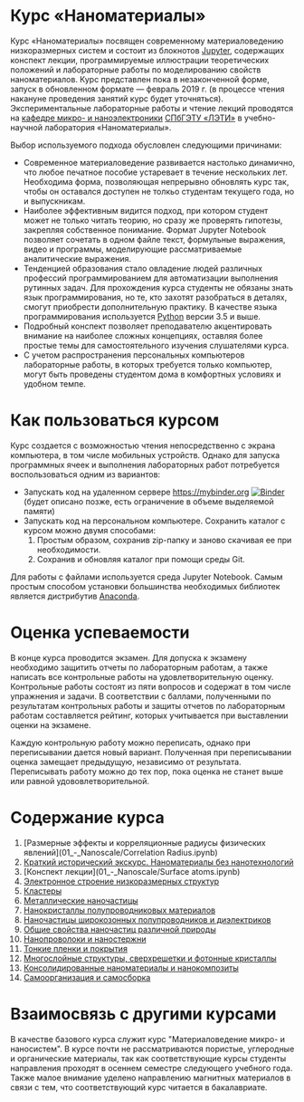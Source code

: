 # Курс «Наноматериалы»

Курс «Наноматериалы» посвящен современному материаловедению низкоразмерных систем и состоит из блокнотов [Jupyter](https://jupyter.org), содержащих конспект лекции, программируемые иллюстрации теоретических положений и лабораторные работы по моделированию свойств наноматериалов. Курс представлен пока в незаконченной форме, запуск в обновленном формате — февраль 2019 г. (в процессе чтения накануне проведения занятий курс будет уточняться). Экспериментальные лабораторные работы и чтение лекций проводятся на [кафедре микро- и наноэлектроники](https://etu.ru/ru/fakultety/fakultet-elektroniki/sostav-fakulteta/kafedra-mikroelektroniki/) [СПбГЭТУ «ЛЭТИ»](https://etu.ru/ru/universitet/) в учебно-научной лаборатория «Наноматериалы».

Выбор используемого подхода обусловлен следующими причинами:
* Современное материаловедение развивается настолько динамично, что любое печатное пособие устаревает в течение нескольких лет. Необходима форма, позволяющая непрерывно обновлять курс так, чтобы он оставался доступен не толкьо студентам текущего года, но и выпускникам.
* Наиболее эффективным видится подход, при котором студент может не только читать теорию, но сразу же проверять гипотезы, закрепляя собственное понимание. Формат Jupyter Notebook позволяет сочетать в одном файле текст, формульные выражения, видео и программы, моделирующие рассматриваемые аналитические выражения.
* Тенденцией образования стало овладение людей различных профессий программированием для автоматизации выполнения рутинных задач. Для прохождения курса студенты не обязаны знать язык программирования, но те, кто захотят разобраться в деталях, смогут приобрести дополнительную практику. В качестве языка программирования используется [Python](https://ru.wikipedia.org/wiki/Python) версии 3.5 и выше.
* Подробный конспект позволяет преподавателю акцентировать внимание на наиболее сложных концепциях, оставляя более простые темы для самостоятельного изучения слушателями курса.
* С учетом распространения персональных компьютеров лабораторные работы, в которых требуется только компьютер, могут быть проведены студентом дома в комфортных условиях и удобном темпе.

# Как пользоваться курсом

Курс создается с возможностью чтения непосредственно с экрана компьютера, в том числе мобильных устройств. Однако для запуска программных ячеек и выполнения лабораторных работ потребуется воспользоваться одним из  вариантов:
* Запускать код на удаленном сервере https://mybinder.org [![Binder](https://mybinder.org/badge_logo.svg)](https://mybinder.org/v2/gh/nanomaterials/course/master) (будет описано позже, есть ограничение в объеме выделяемой памяти)
* Запускать код на персональном компьютере. Сохранить каталог с курсом можно двумя способами:
    1. Простым образом, сохранив zip-папку и заново скачивая ее при необходимости.
    2. Сохранив и обновляя каталог при помощи среды Git.
    
Для работы с файлами используется среда Jupyter Notebook. Самым простым способом установки большинства необходимых библиотек является дистрибутив [Anaconda](https://www.anaconda.com/download/).

# Оценка успеваемости

В конце курса проводится экзамен. Для допуска к экзамену необходимо защитить отчеты по лабораторным работам, а также написать  все контрольные работы на удовлетворительную оценку. Контрольные работы состоят из пяти вопросов и содержат в том числе упражнения и задачи. В соответствии с баллами, полученными по результатам контрольных работы и защиты отчетов по лабораторным работам составляется рейтинг, которых учитывается при выставлении оценки на экзамене.

Каждую контрольную работу можно переписать, однако при переписывании дается новый вариант. Полученная при переписывании оценка замещает предыдущую, независимо от результата. Переписывать работу можно до тех пор, пока оценка не станет выше или равной удововлетворительной.

# Содержание курса

1. [Размерные эффекты и корреляционные радиусы физических явлений](01_-_Nanoscale/Correlation Radius.ipynb)
2. [Краткий исторический экскурс. Наноматериалы без нанотехнологий](01_-_Nanoscale/History.ipynb)
3. [Конспект лекции](01_-_Nanoscale/Surface atoms.ipynb)
4. [Электронное строение низкоразмерных структур](02_-_From_atoms_to_nanomaterials/Lecture_and_lab.ipynb)
5. [Кластеры](03_-_Clusters/Lecture.ipynb)
6. [Металлические наночастицы](04_-_Metal_NPs/Metal_NPs_Lecture.ipynb)
7. [Нанокристаллы полупроводниковых материалов](05_-_Semiconductor_NPs/Lecture.ipynb)
8. [Наночастицы широкозонных полупроводников и диэлектриков](06_-_Widegap_NPs/Lecture.ipynb)
9. [Общие свойства наночастиц различной природы](07_-_Properties_of_NPs/Lecture.ipynb)
10. [Нанопроволоки и наностержни](08_-_1D_Structures/Lecture.ipynb)
11. [Тонкие пленки и покрытия](09_-_2D_Nanomaterials/01_Thin_films.ipynb)
12. [Многослойные структуры, сверхрешетки и фотонные кристаллы](09_-_2D_Nanomaterials/02_Periodic_structures.ipynb)
13. [Консолидированные наноматериалы и нанокомпозиты](10_-_3D_Nanomaterials/Nanocomposites.ipynb)
14. [Самоорганизация и самосборка](10_-_3D_Nanomaterials/Self-organization.ipynb)

# Взаимосвязь с другими курсами

В качестве базового курса служит курс "Материаловедение микро- и наносистем". В курсе почти не рассматриваются пористые, углеродные и органические материалы, так как соответствующие курсы студенты направления проходят в осеннем семестре следующего учебного года. Также малое внимание уделено направлению магнитных материалов в связи с тем, что соответствующий курс читается в бакалавриате. 